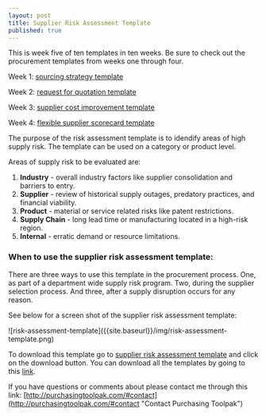 ```yaml
---
layout: post
title: Supplier Risk Assessment Template
published: true
---
```


This is week five of ten templates in ten weeks. Be sure to check out the procurement templates from weeks one through four.

Week 1:	[sourcing strategy template]({{site.baseurl}}/2017/04/07/sourcing-strategy-template)

Week 2:	[request for quotation template]({{site.baseurl}}/2017/04/14/request-for-quotation-template)

Week 3:	[supplier cost improvement template]({{site.baseurl}}/2017/04/21/supplier-cost-improvement-template)

Week 4: [flexible supplier scorecard template]({{site.baseurl}}/2017/04/28/flexible-supplier-scorecard-template)

The purpose of the risk assessment template is to idendify areas of high supply risk. The template can be used on a category or product level.

Areas of supply risk to be evaluated are:

1. **Industry** - overall industry factors like supplier consolidation and barriers to entry.
2. **Supplier** - review of historical supply outages, predatory practices, and financial viability.
3. **Product** - material or service related risks like patent restrictions.
4. **Supply Chain** - long lead time or manufacturing located in a high-risk region.
5. **Internal** - erratic demand or resource limitations.  

### When to use the supplier risk assessment template:
There are three ways to use this template in the procurement process. One, as part of a department wide supply risk program. Two, during the supplier selection process. And three, after a supply disruption occurs for any reason.

See below for a screen shot of the supplier risk assessment template:
 <div style="text-align:left" markdown="1">
  ![risk-assessment-template]({{site.baseurl}}/img/risk-assessment-template.png)
 </div>

 To download this template go to <a href="https://github.com/purchasingtoolpak/purchasingtoolpak/blob/master/supplier-integration/risk-assessment-template.xlsx">supplier risk assessment template</a> and click on the download button. You can download all the templates by going to this <a href="http://purchasingtoolpak.com/#team">link</a>.

 If you have questions or comments about please contact me through this link:
 [http://purchasingtoolpak.com/#contact](http://purchasingtoolpak.com/#contact "Contact Purchasing Toolpak")
